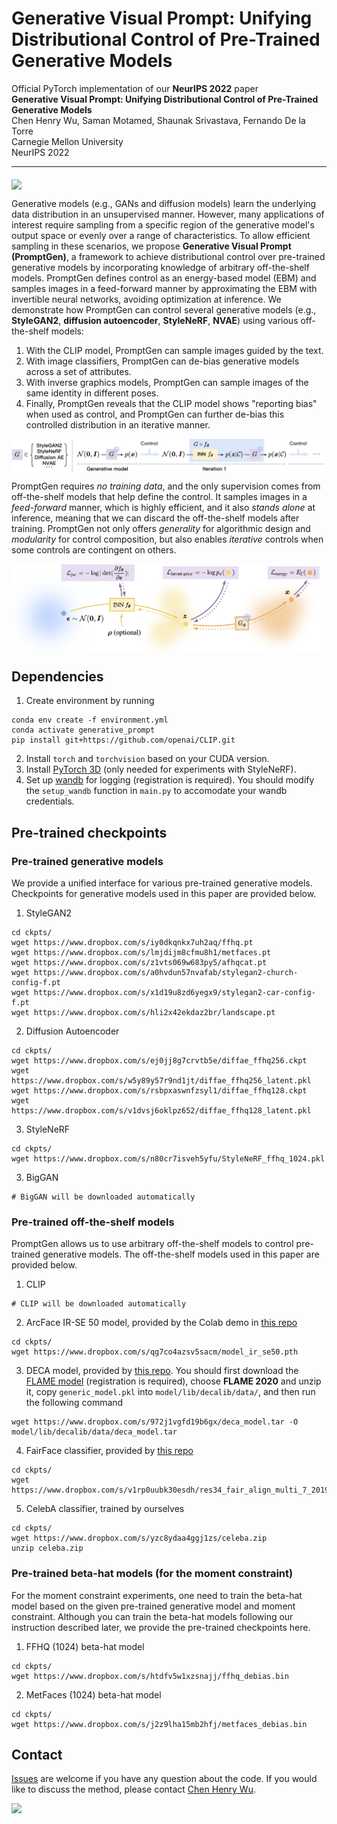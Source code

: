 # Generative Visual Prompt: Unifying Distributional Control of Pre-Trained Generative Models

Official PyTorch implementation of our **NeurIPS 2022** paper <br>
**Generative Visual Prompt: Unifying Distributional Control of Pre-Trained Generative Models** <br>
Chen Henry Wu, Saman Motamed, Shaunak Srivastava, Fernando De la Torre <br>
Carnegie Mellon University <br>
NeurIPS 2022

---

<img src="docs/first_fig.png" align="middle">


Generative models (e.g., GANs and diffusion models) learn the underlying data distribution in an unsupervised manner. 
However, many applications of interest require sampling from a specific region of the generative model's output space or evenly over a range of characteristics. 
To allow efficient sampling in these scenarios, we propose **Generative Visual Prompt (PromptGen)**, a framework to achieve distributional control over pre-trained generative models by incorporating knowledge of arbitrary off-the-shelf models. 
PromptGen defines control as an energy-based model (EBM) and samples images in a feed-forward manner by approximating the EBM with invertible neural networks, avoiding optimization at inference. 
We demonstrate how PromptGen can control several generative models (e.g., **StyleGAN2**, **diffusion autoencoder**, **StyleNeRF**, **NVAE**) using various off-the-shelf models: 
1. With the CLIP model, PromptGen can sample images guided by the text.
2. With image classifiers, PromptGen can de-bias generative models across a set of attributes.
3. With inverse graphics models, PromptGen can sample images of the same identity in different poses. 
4. Finally, PromptGen reveals that the CLIP model shows "reporting bias" when used as control, and PromptGen can further de-bias this controlled distribution in an iterative manner.

<img src="docs/pipeline_overview.png" align="middle">

PromptGen requires _no training data_, and the only supervision comes from off-the-shelf models that help define the control. 
It samples images in a _feed-forward_ manner, which is highly efficient, and it also _stands alone_ at inference, meaning that we can discard the off-the-shelf models after training.
PromptGen not only offers _generality_ for algorithmic design and _modularity_ for control composition, 
but also enables _iterative_ controls when some controls are contingent on others. 

<img src="docs/overview.png" align="middle">

## Dependencies

1. Create environment by running
```shell
conda env create -f environment.yml
conda activate generative_prompt
pip install git+https://github.com/openai/CLIP.git
```
2. Install `torch` and `torchvision` based on your CUDA version. 
3. Install [PyTorch 3D](https://github.com/facebookresearch/pytorch3d) (only needed for experiments with StyleNeRF).
4. Set up [wandb](https://wandb.ai/) for logging (registration is required). You should modify the ```setup_wandb``` function in ```main.py``` to accomodate your wandb credentials.

## Pre-trained checkpoints

### Pre-trained generative models
We provide a unified interface for various pre-trained generative models. Checkpoints for generative models used in this paper are provided below. 
1. StyleGAN2
```shell
cd ckpts/
wget https://www.dropbox.com/s/iy0dkqnkx7uh2aq/ffhq.pt
wget https://www.dropbox.com/s/lmjdijm8cfmu8h1/metfaces.pt
wget https://www.dropbox.com/s/z1vts069w683py5/afhqcat.pt
wget https://www.dropbox.com/s/a0hvdun57nvafab/stylegan2-church-config-f.pt
wget https://www.dropbox.com/s/x1d19u8zd6yegx9/stylegan2-car-config-f.pt
wget https://www.dropbox.com/s/hli2x42ekdaz2br/landscape.pt
```
2. Diffusion Autoencoder
```shell
cd ckpts/
wget https://www.dropbox.com/s/ej0jj8g7crvtb5e/diffae_ffhq256.ckpt
wget https://www.dropbox.com/s/w5y89y57r9nd1jt/diffae_ffhq256_latent.pkl
wget https://www.dropbox.com/s/rsbpxaswnfzsyl1/diffae_ffhq128.ckpt
wget https://www.dropbox.com/s/v1dvsj6oklpz652/diffae_ffhq128_latent.pkl
```
3. StyleNeRF
```shell
cd ckpts/
wget https://www.dropbox.com/s/n80cr7isveh5yfu/StyleNeRF_ffhq_1024.pkl
```
3. BigGAN
```text
# BigGAN will be downloaded automatically
```

### Pre-trained off-the-shelf models
PromptGen allows us to use arbitrary off-the-shelf models to control pre-trained generative models. The off-the-shelf models used in this paper are provided below. 
1. CLIP
```text
# CLIP will be downloaded automatically
```
2. ArcFace IR-SE 50 model, provided by the Colab demo in [this repo](https://github.com/orpatashnik/StyleCLIP)
```shell
cd ckpts/
wget https://www.dropbox.com/s/qg7co4azsv5sacm/model_ir_se50.pth
```
3. DECA model, provided by [this repo](https://github.com/YadiraF/DECA). 
You should first download the [FLAME model](https://flame.is.tue.mpg.de/download.php) (registration is required), 
choose **FLAME 2020** and unzip it, 
copy `generic_model.pkl` into `model/lib/decalib/data/`, and then run the following command 
```shell
wget https://www.dropbox.com/s/972j1vgfd19b6gx/deca_model.tar -O model/lib/decalib/data/deca_model.tar
```
4. FairFace classifier, provided by [this repo](https://github.com/dchen236/FairFace) 
```shell
cd ckpts/
wget https://www.dropbox.com/s/v1rp0uubk30esdh/res34_fair_align_multi_7_20190809.pt
```
5. CelebA classifier, trained by ourselves
```shell
cd ckpts/
wget https://www.dropbox.com/s/yzc8ydaa4ggj1zs/celeba.zip
unzip celeba.zip 
```

### Pre-trained beta-hat models (for the moment constraint)
For the moment constraint experiments, one need to train the beta-hat model based on the given pre-trained generative model and moment constraint. Although you can train the beta-hat models following our instruction described later, we provide the pre-trained checkpoints here.
1. FFHQ (1024) beta-hat model
```shell
cd ckpts/
wget https://www.dropbox.com/s/htdfv5w1xzsnajj/ffhq_debias.bin
```
2. MetFaces (1024) beta-hat model
```shell
cd ckpts/
wget https://www.dropbox.com/s/j2z9lha15mb2hfj/metfaces_debias.bin
```

## Contact
[Issues](https://github.com/ChenWu98/Generative-Visual-Prompt/issues) are welcome if you have any question about the code. 
If you would like to discuss the method, please contact [Chen Henry Wu](https://github.com/ChenWu98).

<a href="https://github.com/ChenWu98"><img src="https://avatars.githubusercontent.com/u/28187501?v=4"  width="50" /></a>
